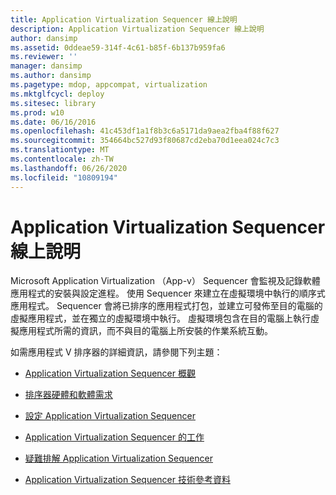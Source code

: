 ```yaml
---
title: Application Virtualization Sequencer 線上說明
description: Application Virtualization Sequencer 線上說明
author: dansimp
ms.assetid: 0ddeae59-314f-4c61-b85f-6b137b959fa6
ms.reviewer: ''
manager: dansimp
ms.author: dansimp
ms.pagetype: mdop, appcompat, virtualization
ms.mktglfcycl: deploy
ms.sitesec: library
ms.prod: w10
ms.date: 06/16/2016
ms.openlocfilehash: 41c453df1a1f8b3c6a5171da9aea2fba4f88f627
ms.sourcegitcommit: 354664bc527d93f80687cd2eba70d1eea024c7c3
ms.translationtype: MT
ms.contentlocale: zh-TW
ms.lasthandoff: 06/26/2020
ms.locfileid: "10809194"
---
```

# Application Virtualization Sequencer 線上說明


Microsoft Application Virtualization （App-v） Sequencer 會監視及記錄軟體應用程式的安裝與設定進程。 使用 Sequencer 來建立在虛擬環境中執行的順序式應用程式。 Sequencer 會將已排序的應用程式打包，並建立可發佈至目的電腦的虛擬應用程式，並在獨立的虛擬環境中執行。 虛擬環境包含在目的電腦上執行虛擬應用程式所需的資訊，而不與目的電腦上所安裝的作業系統互動。

如需應用程式 V 排序器的詳細資訊，請參閱下列主題：

-   [Application Virtualization Sequencer 概觀](application-virtualization-sequencer-overview.md)

-   [排序器硬體和軟體需求](sequencer-hardware-and-software-requirements.md)

-   [設定 Application Virtualization Sequencer](configuring-the-application-virtualization-sequencer.md)

-   [Application Virtualization Sequencer 的工作](tasks-for-the-application-virtualization-sequencer.md)

-   [疑難排解 Application Virtualization Sequencer](troubleshooting-the-application-virtualization-sequencer.md)

-   [Application Virtualization Sequencer 技術參考資料](application-virtualization-sequencer-technical-reference-keep.md)

 

 





